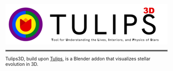 <div align="center">
<img src="images/Tulips3D_acronym_text_transparent.png" alt="" width="720" height="auto">
</div>

<hr style="border:2px solid gray">

Tulips3D, build upon [Tulips](https://evalaplace.github.io/tools/tulips/), is a Blender addon that visualizes stellar evolution in 3D.